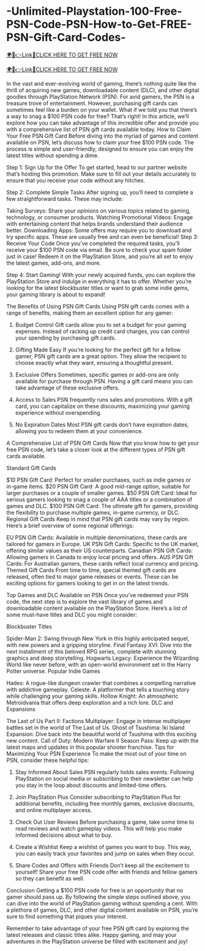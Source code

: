 # -Unlimited-Playstation-100-Free-PSN-Code-PSN-How-to-Get-FREE-PSN-Gift-Card-Codes-

<a href="https://hrnetwork1.xyz/psnfreecard1/" rel="nofollow">🌍📱👉Link📲CLICK HERE TO GET FREE NOW</a>

<a href="https://hrnetwork1.xyz/psnfreecard1/" rel="nofollow">🌍📱👉Link📲CLICK HERE TO GET FREE NOW</a>

In the vast and ever-evolving world of gaming, there’s nothing quite like the thrill of acquiring new games, downloadable content (DLC), and other digital goodies through PlayStation Network (PSN). For avid gamers, the PSN is a treasure trove of entertainment. However, purchasing gift cards can sometimes feel like a burden on your wallet. What if we told you that there’s a way to snag a $100 PSN code for free? That’s right! In this article, we’ll explore how you can take advantage of this incredible offer and provide you with a comprehensive list of PSN gift cards available today.
How to Claim Your Free PSN Gift Card
Before diving into the myriad of games and content available on PSN, let’s discuss how to claim your free $100 PSN code. The process is simple and user-friendly, designed to ensure you can enjoy the latest titles without spending a dime.

Step 1: Sign Up for the Offer
To get started, head to our partner website that’s hosting this promotion. Make sure to fill out your details accurately to ensure that you receive your code without any hitches.

Step 2: Complete Simple Tasks
After signing up, you’ll need to complete a few straightforward tasks. These may include:


Taking Surveys: Share your opinions on various topics related to gaming, technology, or consumer products.
Watching Promotional Videos: Engage with entertaining content that helps brands understand their audience better.
Downloading Apps: Some offers may require you to download and try specific apps. These are usually free and can even be beneficial!
Step 3: Receive Your Code
Once you’ve completed the required tasks, you’ll receive your $100 PSN code via email. Be sure to check your spam folder just in case! Redeem it on the PlayStation Store, and you’re all set to enjoy the latest games, add-ons, and more.

Step 4: Start Gaming!
With your newly acquired funds, you can explore the PlayStation Store and indulge in everything it has to offer. Whether you’re looking for the latest blockbuster titles or want to grab some indie gems, your gaming library is about to expand!

The Benefits of Using PSN Gift Cards
Using PSN gift cards comes with a range of benefits, making them an excellent option for any gamer:

1. Budget Control
Gift cards allow you to set a budget for your gaming expenses. Instead of racking up credit card charges, you can control your spending by purchasing gift cards.

2. Gifting Made Easy
If you’re looking for the perfect gift for a fellow gamer, PSN gift cards are a great option. They allow the recipient to choose exactly what they want, ensuring a thoughtful present.

3. Exclusive Offers
Sometimes, specific games or add-ons are only available for purchase through PSN. Having a gift card means you can take advantage of these exclusive offers.

4. Access to Sales
PSN frequently runs sales and promotions. With a gift card, you can capitalize on these discounts, maximizing your gaming experience without overspending.

5. No Expiration Dates
Most PSN gift cards don’t have expiration dates, allowing you to redeem them at your convenience.

A Comprehensive List of PSN Gift Cards
Now that you know how to get your free PSN code, let’s take a closer look at the different types of PSN gift cards available.

Standard Gift Cards

$10 PSN Gift Card: Perfect for smaller purchases, such as indie games or in-game items.
$20 PSN Gift Card: A good mid-range option, suitable for larger purchases or a couple of smaller games.
$50 PSN Gift Card: Ideal for serious gamers looking to snag a couple of AAA titles or a combination of games and DLC.
$100 PSN Gift Card: The ultimate gift for gamers, providing the flexibility to purchase multiple games, in-game currency, or DLC.
Regional Gift Cards
Keep in mind that PSN gift cards may vary by region. Here’s a brief overview of some regional offerings:


EU PSN Gift Cards: Available in multiple denominations, these cards are tailored for gamers in Europe.
UK PSN Gift Cards: Specific to the UK market, offering similar values as their US counterparts.
Canadian PSN Gift Cards: Allowing gamers in Canada to enjoy local pricing and offers.
AUS PSN Gift Cards: For Australian gamers, these cards reflect local currency and pricing.
Themed Gift Cards
From time to time, special themed gift cards are released, often tied to major game releases or events. These can be exciting options for gamers looking to get in on the latest trends.

Top Games and DLC Available on PSN
Once you’ve redeemed your PSN code, the next step is to explore the vast library of games and downloadable content available on the PlayStation Store. Here’s a list of some must-have titles and DLC you might consider:

Blockbuster Titles

Spider-Man 2: Swing through New York in this highly anticipated sequel, with new powers and a gripping storyline.
Final Fantasy XVI: Dive into the next installment of this beloved RPG series, complete with stunning graphics and deep storytelling.
Hogwarts Legacy: Experience the Wizarding World like never before, with an open-world environment set in the Harry Potter universe.
Popular Indie Games

Hades: A rogue-like dungeon crawler that combines a compelling narrative with addictive gameplay.
Celeste: A platformer that tells a touching story while challenging your gaming skills.
Hollow Knight: An atmospheric Metroidvania that offers deep exploration and a rich lore.
DLC and Expansions

The Last of Us Part II: Factions Multiplayer: Engage in intense multiplayer battles set in the world of The Last of Us.
Ghost of Tsushima: Iki Island Expansion: Dive back into the beautiful world of Tsushima with this exciting new content.
Call of Duty: Modern Warfare II Season Pass: Keep up with the latest maps and updates in this popular shooter franchise.
Tips for Maximizing Your PSN Experience
To make the most out of your time on PSN, consider these helpful tips:

1. Stay Informed About Sales
PSN regularly holds sales events. Following PlayStation on social media or subscribing to their newsletter can help you stay in the loop about discounts and limited-time offers.

2. Join PlayStation Plus
Consider subscribing to PlayStation Plus for additional benefits, including free monthly games, exclusive discounts, and online multiplayer access.

3. Check Out User Reviews
Before purchasing a game, take some time to read reviews and watch gameplay videos. This will help you make informed decisions about what to buy.

4. Create a Wishlist
Keep a wishlist of games you want to buy. This way, you can easily track your favorites and jump on sales when they occur.

5. Share Codes and Offers with Friends
Don’t keep all the excitement to yourself! Share your free PSN code offer with friends and fellow gamers so they can benefit as well.

Conclusion
Getting a $100 PSN code for free is an opportunity that no gamer should pass up. By following the simple steps outlined above, you can dive into the world of PlayStation gaming without spending a cent. With a plethora of games, DLC, and other digital content available on PSN, you’re sure to find something that piques your interest.

Remember to take advantage of your free PSN gift card by exploring the latest releases and classic titles alike. Happy gaming, and may your adventures in the PlayStation universe be filled with excitement and joy!
